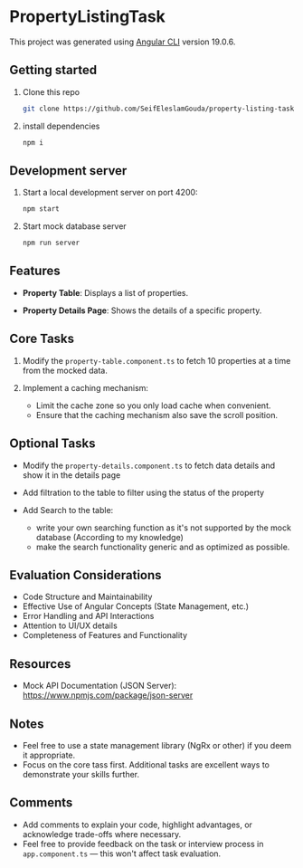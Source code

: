# PropertyListingTask

This project was generated using [Angular CLI](https://github.com/angular/angular-cli) version 19.0.6.

## Getting started

1. Clone this repo

   ```bash
   git clone https://github.com/SeifEleslamGouda/property-listing-task.git
   ```

2. install dependencies
   ```bash
   npm i
   ```

## Development server

1.  Start a local development server on port 4200:

    ```bash
    npm start
    ```

2.  Start mock database server
    ```bash
    npm run server
    ```

## Features

- **Property Table**: Displays a list of properties.

- **Property Details Page**: Shows the details of a specific property.

## Core Tasks

1. Modify the `property-table.component.ts` to fetch 10 properties at a time from the mocked data.

2. Implement a caching mechanism:
   - Limit the cache zone so you only load cache when convenient.
   - Ensure that the caching mechanism also save the scroll position.

## Optional Tasks

- Modify the `property-details.component.ts` to fetch data details and show it in the details page

- Add filtration to the table to filter using the status of the property

- Add Search to the table:
  - write your own searching function as it's not supported by the mock database (According to my knowledge)
  - make the search functionality generic and as optimized as possible.

## Evaluation Considerations

- Code Structure and Maintainability
- Effective Use of Angular Concepts (State Management, etc.)
- Error Handling and API Interactions
- Attention to UI/UX details
- Completeness of Features and Functionality

## Resources

- Mock API Documentation (JSON Server): https://www.npmjs.com/package/json-server

## Notes

- Feel free to use a state management library (NgRx or other) if you deem it appropriate.
- Focus on the core tass first. Additional tasks are excellent ways to demonstrate your skills further.

## Comments

- Add comments to explain your code, highlight advantages, or acknowledge trade-offs where necessary.
- Feel free to provide feedback on the task or interview process in `app.component.ts` — this won't affect task evaluation.
